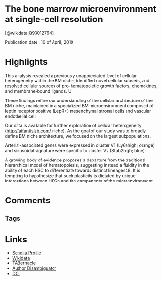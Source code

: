 
The bone marrow microenvironment at single-cell resolution
==========================================================
  
  [@wikidata:Q93012764]  
  
Publication date : 10 of April, 2019  

# Highlights

This analysis revealed a 
previously unappreciated level of cellular heterogeneity within the BM niche, identified novel 
cellular subsets, and resolved cellular sources of pro-hematopoietic growth factors, chemokines, 
and membrane-bound ligands. U


These findings refine our understanding of the cellular architecture of the BM niche,
maintained in a specialized BM microenvironment composed of leptin 
receptor positive (LepR+) mesenchymal stromal cells and vascular endothelial cell

Our data is available for further exploration of cellular heterogeneity (http://aifantislab.com/
niche). As the goal of our study was to broadly define BM niche architecture, we focused on 
the largest subpopulations.

Arterial-associated genes 
were expressed in cluster V1 (Ly6ahigh; orange) and sinusoidal signature were specific to 
cluster V2 (Stab2high; blue)
 
A growing body of evidence proposes a departure from the traditional hierarchical model of 
hematopoiesis, suggesting instead a fluidity in the ability of each HSC to differentiate 
towards distinct lineages48. It is tempting to hypothesize that such plasticity is dictated by 
unique interactions between HSCs and the components of the microenvironment


# Comments

## Tags

# Links
  
 * [Scholia Profile](https://scholia.toolforge.org/work/Q93012764)  
 * [Wikidata](https://www.wikidata.org/wiki/Q93012764)  
 * [TABernacle](https://tabernacle.toolforge.org/?#/tab/manual/Q93012764/P921%3BP4510)  
 * [Author Disambiguator](https://author-disambiguator.toolforge.org/work_item_oauth.php?id=Q93012764&batch_id=&match=1&author_list_id=&doit=Get+author+links+for+work)  
 * [DOI](https://doi.org/10.1038/S41586-019-1104-8)  
